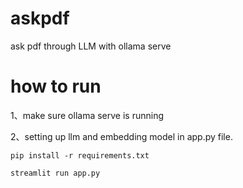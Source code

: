 # askpdf

ask pdf through LLM with ollama serve

# how to run 

1、make sure ollama serve is running

2、setting up llm and embedding model in app.py file.

`pip install -r requirements.txt`

`streamlit run app.py`
